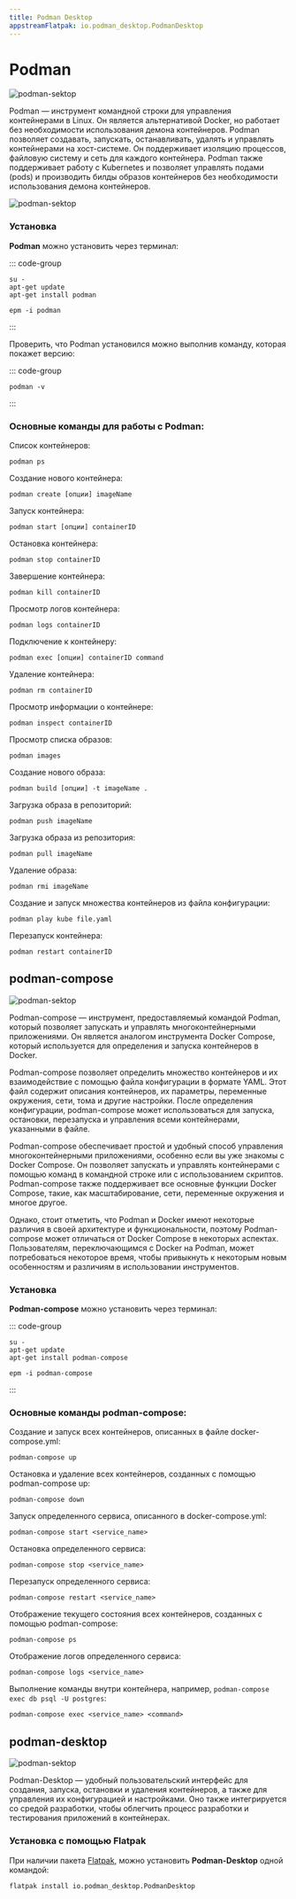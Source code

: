 ```yaml
---
title: Podman Desktop
appstreamFlatpak: io.podman_desktop.PodmanDesktop
---
```


# Podman

![podman-sektop](/podman/from-docker-to-podman.png)

Podman — инструмент командной строки для управления контейнерами в Linux. Он является альтернативой Docker,
но работает без необходимости использования демона контейнеров. Podman позволяет создавать, запускать, останавливать,
удалять и управлять контейнерами на хост-системе. Он поддерживает изоляцию процессов, файловую систему и сеть для
каждого контейнера. Podman также поддерживает работу с Kubernetes и позволяет управлять подами (pods) и производить
билды образов контейнеров без необходимости использования демона контейнеров.

![podman-sektop](/podman/podman-vs-docker.png)

### Установка

**Podman** можно установить через терминал:

::: code-group

```shell[apt-get]
su -
apt-get update
apt-get install podman
```

```shell[epm]
epm -i podman
```

:::

Проверить, что Podman установился можно выполнив команду, которая покажет версию:

::: code-group

```shell
podman -v
```

:::

### Основные команды для работы с Podman:

Список контейнеров:

```shell
podman ps
```

Создание нового контейнера:

```shell
podman create [опции] imageName
```

Запуск контейнера:

```shell
podman start [опции] containerID
```

Остановка контейнера:

```shell
podman stop containerID
```

Завершение контейнера:

```shell
podman kill containerID
```

Просмотр логов контейнера:

```shell
podman logs containerID
```

Подключение к контейнеру:

```shell
podman exec [опции] containerID command
```

Удаление контейнера:

```shell
podman rm containerID
```

Просмотр информации о контейнере:

```shell
podman inspect containerID
```

Просмотр списка образов:

```shell
podman images
```

Создание нового образа:

```shell
podman build [опции] -t imageName .
```

Загрузка образа в репозиторий:

```shell
podman push imageName
```

Загрузка образа из репозитория:

```shell
podman pull imageName
```

Удаление образа:

```shell
podman rmi imageName
```

Создание и запуск множества контейнеров из файла конфигурации:

```shell
podman play kube file.yaml
```

Перезапуск контейнера:

```shell
podman restart containerID
```

## podman-compose

![podman-sektop](/podman/podman-compose.png)

Podman-compose — инструмент, предоставляемый командой Podman, который позволяет запускать и управлять
многоконтейнерными приложениями. Он является аналогом инструмента Docker Compose, который используется для определения
и запуска контейнеров в Docker.

Podman-compose позволяет определить множество контейнеров и их взаимодействие с помощью файла конфигурации в
формате YAML. Этот файл содержит описания контейнеров, их параметры, переменные окружения, сети, тома и другие
настройки.
После определения конфигурации, podman-compose может использоваться для запуска, остановки, перезапуска и управления
всеми контейнерами, указанными в файле.

Podman-compose обеспечивает простой и удобный способ управления многоконтейнерными приложениями, особенно если вы уже
знакомы с Docker Compose. Он позволяет запускать и управлять контейнерами с помощью команд в командной строке или с
использованием скриптов. Podman-compose также поддерживает все основные функции Docker Compose,
такие, как масштабирование, сети, переменные окружения и многое другое.

Однако, стоит отметить, что Podman и Docker имеют некоторые различия в своей архитектуре и функциональности,
поэтому Podman-compose может отличаться от Docker Compose в некоторых аспектах. Пользователям, переключающимся с Docker
на Podman, может потребоваться некоторое время, чтобы привыкнуть к некоторым новым особенностям и
различиям в использовании инструментов.

### Установка

**Podman-compose** можно установить через терминал:

::: code-group

```shell[apt-get]
su -
apt-get update
apt-get install podman-compose
```

```shell[epm]
epm -i podman-compose
```

:::

### Основные команды podman-compose:

Создание и запуск всех контейнеров, описанных в файле docker-compose.yml:

```shell
podman-compose up
```

Остановка и удаление всех контейнеров, созданных с помощью podman-compose up:

```shell
podman-compose down
```

Запуск определенного сервиса, описанного в docker-compose.yml:

```shell
podman-compose start <service_name>
```

Остановка определенного сервиса:

```shell
podman-compose stop <service_name>
```

Перезапуск определенного сервиса:

```shell
podman-compose restart <service_name>
```

Отображение текущего состояния всех контейнеров, созданных с помощью podman-compose:

```shell
podman-compose ps
```

Отображение логов определенного сервиса:

```shell
podman-compose logs <service_name>
```

Выполнение команды внутри контейнера, например, `podman-compose exec db psql -U postgres`:

```shell
podman-compose exec <service_name> <command>
```

## podman-desktop

![podman-sektop](/podman/podman-desktop.png)

Podman-Desktop — удобный пользовательский интерфейс для создания, запуска, остановки и удаления контейнеров,
а также для управления их конфигурацией и настройками. Оно также интегрируется со средой разработки, чтобы
облегчить процесс разработки и тестирования приложений в контейнерах.

### Установка c помощью Flatpak

При наличии пакета [Flatpak](/flatpak), можно установить **Podman-Desktop** одной командой:

```shell
flatpak install io.podman_desktop.PodmanDesktop
```

<!--@include: ./parts/install/software-flatpak.md-->
